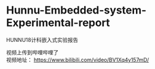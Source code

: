 # Hunnu-Embedded-system-Experimental-report
HUNNU18计科嵌入式实验报告

视频上传到哔哩哔哩了  
视频地址：
https://www.bilibili.com/video/BV1Xq4y157mD/
